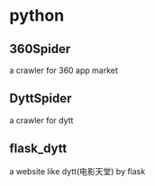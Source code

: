 # python

## 360Spider 
a crawler for 360 app market 

## DyttSpider
a crawler for dytt

## flask_dytt
a website like dytt(电影天堂) by flask
